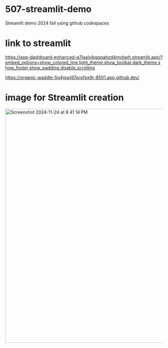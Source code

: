 # 507-streamlit-demo
Streamlit demo 2024 fall using github codespaces 

# link to streamlit
https://app-dashboard-enhanced-q7laalxjbgggahzd4mvbwh.streamlit.app/?embed_options=show_colored_line,light_theme,show_toolbar,dark_theme,show_footer,show_padding,disable_scrolling

https://organic-waddle-5g4jqwj97prpfpx9r-8501.app.github.dev/



# image for Streamlit creation
<img width="749" alt="Screenshot 2024-11-24 at 8 41 14 PM" src="https://github.com/user-attachments/assets/314cb9cf-0f01-4bb6-837d-2daf8cfdefbe">
